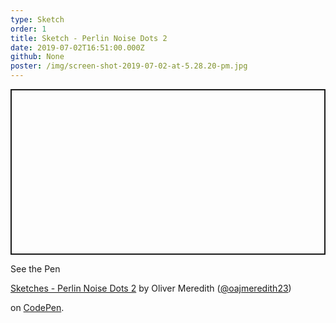 ```yaml
---
type: Sketch
order: 1
title: Sketch - Perlin Noise Dots 2
date: 2019-07-02T16:51:00.000Z
github: None
poster: /img/screen-shot-2019-07-02-at-5.28.20-pm.jpg
---
```

<p class="codepen" data-height="265" data-theme-id="light" data-default-tab="result" data-user="oajmeredith23" data-slug-hash="XLqgOL" style="height: 265px; box-sizing: border-box; display: flex; align-items: center; justify-content: center; border: 2px solid; margin: 1em 0; padding: 1em;" data-pen-title="Sketches - Perlin Noise Dots 2">

  <span>See the Pen <a href="https://codepen.io/oajmeredith23/pen/XLqgOL/">

  Sketches - Perlin Noise Dots 2</a> by Oliver Meredith (<a href="https://codepen.io/oajmeredith23">@oajmeredith23</a>)

  on <a href="https://codepen.io">CodePen</a>.</span>

</p>

<script async src="https://static.codepen.io/assets/embed/ei.js"></script>
